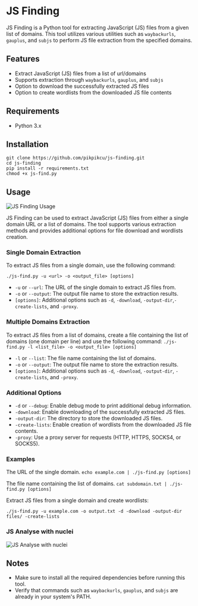 # JS Finding

JS Finding is a Python tool for extracting JavaScript (JS) files from a given list of domains. This tool utilizes various utilities such as `waybackurls`, `gauplus`, and `subjs` to perform JS file extraction from the specified domains.

## Features

- Extract JavaScript (JS) files from a list of url/domains
- Supports extraction through `waybackurls`, `gauplus`, and `subjs`
- Option to download the successfully extracted JS files
- Option to create wordlists from the downloaded JS file contents

## Requirements

- Python 3.x

## Installation
```
git clone https://github.com/pikpikcu/js-finding.git
cd js-finding
pip install -r requirements.txt
chmod +x js-find.py
```
## Usage

![JS Finding Usage](https://raw.githubusercontent.com/pikpikcu/js-finding/main/image/default.png)

JS Finding can be used to extract JavaScript (JS) files from either a single domain URL or a list of domains. The tool supports various extraction methods and provides additional options for file download and wordlists creation.

### Single Domain Extraction

To extract JS files from a single domain, use the following command:

`./js-find.py -u <url> -o <output_file> [options]`

- `-u` or `--url`: The URL of the single domain to extract JS files from.
- `-o` or `--output`: The output file name to store the extraction results.
- `[options]`: Additional options such as `-d`, `-download`, `-output-dir`,`-create-lists`, and `-proxy`.

### Multiple Domains Extraction

To extract JS files from a list of domains, create a file containing the list of domains (one domain per line) and use the following command:
`./js-find.py -l <list_file> -o <output_file> [options]`


- `-l` or `--list`: The file name containing the list of domains.
- `-o` or `--output`: The output file name to store the extraction results.
- `[options]`: Additional options such as `-d`, `-download`, `-output-dir`, `-create-lists`, and `-proxy`.

### Additional Options

- `-d` or `--debug`: Enable debug mode to print additional debug information.
- `-download`: Enable downloading of the successfully extracted JS files.
- `-output-dir`: The directory to store the downloaded JS files.
- `-create-lists`: Enable creation of wordlists from the downloaded JS file contents.
- `-proxy`: Use a proxy server for requests (HTTP, HTTPS, SOCKS4, or SOCKS5).

### Examples

The URL of the single domain.
`echo example.com | ./js-find.py [options]`

The file name containing the list of domains.
`cat subdomain.txt | ./js-find.py [options]`

Extract JS files from a single domain and create wordlists:

`./js-find.py -u example.com -o output.txt -d -download -output-dir files/ -create-lists`

### JS Analyse with nuclei

![JS Analyse with nuclei](https://raw.githubusercontent.com/pikpikcu/js-finding/main/image/nuclei.png)

## Notes

- Make sure to install all the required dependencies before running this tool.
- Verify that commands such as `waybackurls`, `gauplus`, and `subjs` are already in your system's PATH.

